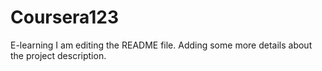 # Coursera123
E-learning
I am editing the README file. Adding some more details about the project description.
